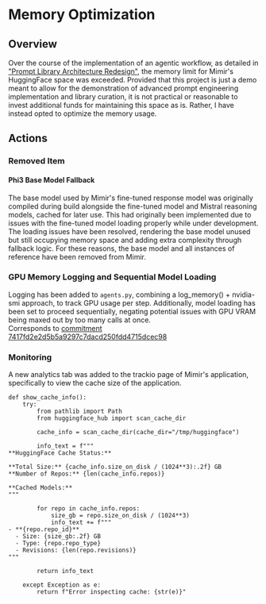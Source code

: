 # Memory Optimization
## Overview
Over the course of the implementation of an agentic workflow, as detailed in ["Prompt Library Architecture Redesign"](https://github.com/Jdesiree112/Technical_Portfolio/blob/main/CaseStudy_Mimir/Issue_ProblemSolvingCaseStudy/Issue-Solutions_Entry009.md), the memory limit for Mimir's HuggingFace space was exceeded. Provided that this project is just a demo meant to allow for the demonstration of advanced prompt engineering implementation and library curation, it is not practical or reasonable to invest additional funds for maintaining this space as is. Rather, I have instead opted to optimize the memory usage. 

## Actions

### Removed Item
#### Phi3 Base Model Fallback
The base model used by Mimir's fine-tuned response model was originally compiled during build alongside the fine-tuned model and Mistral reasoning models, cached for later use. This had originally been implemented due to issues with the fine-tuned model loading properly while under development. The loading issues have been resolved, rendering the base model unused but still occupying memory space and adding extra complexity through fallback logic. For these reasons, the base model and all instances of reference have been removed from Mimir.

### GPU Memory Logging and Sequential Model Loading
Logging has been added to `agents.py`, combining a log_memory() + nvidia-smi approach, to track GPU usage per step. Additionally, model loading has been set to proceed sequentially, negating potential issues with GPU VRAM being maxed out by too many calls at once.<br>
Corresponds to [commitment 7417fd2e2d5b5a9297c7dacd250fdd4715dcec98](https://huggingface.co/spaces/jdesiree/Mimir/commit/7417fd2e2d5b5a9297c7dacd250fdd4715dcec98)

### Monitoring
A new analytics tab was added to the trackio page of Mimir's application, specifically to view the cache size of the application. 

```
def show_cache_info():
    try:
        from pathlib import Path
        from huggingface_hub import scan_cache_dir
        
        cache_info = scan_cache_dir(cache_dir="/tmp/huggingface")
        
        info_text = f"""
**HuggingFace Cache Status:**

**Total Size:** {cache_info.size_on_disk / (1024**3):.2f} GB
**Number of Repos:** {len(cache_info.repos)}

**Cached Models:**
"""
        
        for repo in cache_info.repos:
            size_gb = repo.size_on_disk / (1024**3)
            info_text += f"""
- **{repo.repo_id}**
  - Size: {size_gb:.2f} GB
  - Type: {repo.repo_type}
  - Revisions: {len(repo.revisions)}
"""
        
        return info_text
        
    except Exception as e:
        return f"Error inspecting cache: {str(e)}"
```
